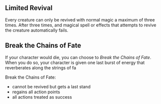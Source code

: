 ## Limited Revival
Every creature can only be revived with normal magic a maximum of three times. After three times, and magical spell or effects that attempts to revive the creature automatically fails. 



## Break the Chains of Fate
If your character would die, you can choose to *Break the Chains of Fate*. When you do so, your character is given one last burst of energy that reverberates along the strings of fa 


Break the Chains of Fate:
- cannot be revived but gets a last stand
- regains all action points
- all actions treated as success